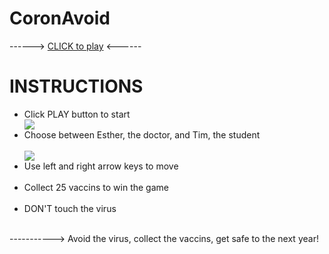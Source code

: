 # CoronAvoid

------> <a href="https://thaliaberger.github.io/coronavoid/">CLICK to play</a> <------  </br>
# INSTRUCTIONS
 <ul>
 <li>Click PLAY button to start </li>
 <img src="https://i.ibb.co/5jYxmSh/PLAY.png"> 
 <br>
 <li>Choose between Esther, the doctor, and Tim, the student</li>
 <br>
 <img src="https://i.ibb.co/q0n6ysC/Design-sem-nome-10.png">
 <br>
 <li>Use left and right arrow keys to move</li>
 <br>
 <li>Collect 25 vaccins to win the game</li>
 <br>
 <li>DON'T touch the virus</li>
 </ul>
 <br>
-----------> Avoid the virus, collect the vaccins, get safe to the next year!
